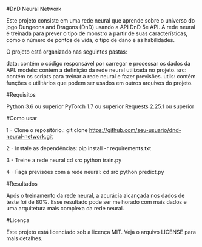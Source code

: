 #DnD Neural Network

Este projeto consiste em uma rede neural que aprende sobre o universo do jogo Dungeons and Dragons (DnD) usando a API DnD 5e API. A rede neural é treinada para prever o tipo de monstro a partir de suas características, como o número de pontos de vida, o tipo de dano e as habilidades.

O projeto está organizado nas seguintes pastas:

data: contém o código responsável por carregar e processar os dados da API.
models: contém a definição da rede neural utilizada no projeto.
src: contém os scripts para treinar a rede neural e fazer previsões.
utils: contém funções e utilitários que podem ser usados em outros arquivos do projeto.


#Requisitos

Python 3.6 ou superior
PyTorch 1.7 ou superior
Requests 2.25.1 ou superior

#Como usar

1 - Clone o repositório.:
  git clone https://github.com/seu-usuario/dnd-neural-network.git

2 - Instale as dependências:
  pip install -r requirements.txt

3 - Treine a rede neural
  cd src
    python train.py
    
4 - Faça previsões com a rede neural:
  cd src
    python predict.py
    
#Resultados

Após o treinamento da rede neural, a acurácia alcançada nos dados de teste foi de 80%. Esse resultado pode ser melhorado com mais dados e uma arquitetura mais complexa da rede neural.

#Licença

Este projeto está licenciado sob a licença MIT. Veja o arquivo LICENSE para mais detalhes.    
